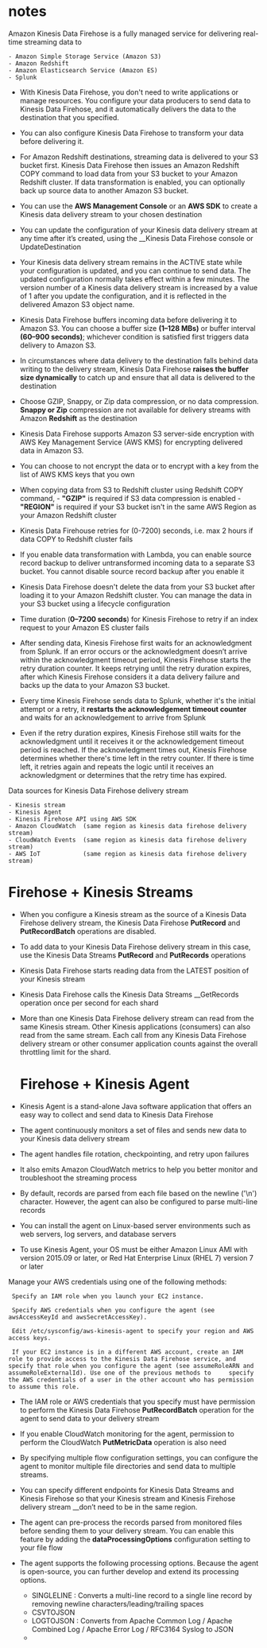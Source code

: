 # notes


Amazon Kinesis Data Firehose is a fully managed service for delivering real-time streaming data to 
 
    - Amazon Simple Storage Service (Amazon S3)
    - Amazon Redshift
    - Amazon Elasticsearch Service (Amazon ES)
    - Splunk
  

* With Kinesis Data Firehose, you don't need to write applications or manage resources. You configure your data producers to send data to Kinesis Data Firehose, and it automatically delivers the data to the destination that you specified.

* You can also configure Kinesis Data Firehose to transform your data before delivering it.

* For Amazon Redshift destinations, streaming data is delivered to your S3 bucket first. Kinesis Data Firehose then issues an Amazon Redshift COPY command to load data from your S3 bucket to your Amazon Redshift cluster. If data transformation is enabled, you can optionally back up source data to another Amazon S3 bucket.

* You can use the __AWS Management Console__ or an __AWS SDK__ to create a Kinesis data delivery stream to your chosen destination

* You can update the configuration of your Kinesis data delivery stream at any time after it’s created, using the __Kinesis Data Firehose console or UpdateDestination
  
* Your Kinesis data delivery stream remains in the ACTIVE state while your configuration is updated, and you can continue to send data.   The updated configuration normally takes effect within a few minutes. The version number of a Kinesis data delivery stream is          increased by a value of 1 after you update the configuration, and it is reflected in the delivered Amazon S3 object name.
 
* Kinesis Data Firehose buffers incoming data before delivering it to Amazon S3. You can choose a buffer size __(1–128  MBs)__ or buffer interval __(60–900 seconds)__; whichever condition is satisfied first triggers data delivery to Amazon S3. 

* In circumstances where data delivery to the destination falls behind data writing to the delivery stream, Kinesis Data Firehose __raises the buffer size dynamically__ to catch up and ensure that all data is delivered to the destination

* Choose GZIP, Snappy, or Zip data compression, or no data compression. __Snappy or Zip__ compression are not available for delivery streams with Amazon __Redshift__ as the destination

* Kinesis Data Firehose supports Amazon S3 server-side encryption with AWS Key Management Service (AWS KMS) for encrypting delivered       data in Amazon S3.

* You can choose to not encrypt the data or to encrypt with a key from the list of AWS KMS keys that you own

* When copying data from S3 to Redshift cluster using Redshift COPY command, 
         -  __"GZIP"__ is required if S3 data compression is enabled
         -  __"REGION"__ is required if your S3 bucket isn't in the same AWS Region as your Amazon Redshift cluster
         
* Kinesis Data Firehouse retries for (0-7200) seconds, i.e. max 2 hours if data COPY to Redshift cluster fails

* If you enable data transformation with Lambda, you can enable source record backup to deliver untransformed incoming data to a separate S3 bucket. You cannot disable source record backup after you enable it

* Kinesis Data Firehose doesn't delete the data from your S3 bucket after loading it to your Amazon Redshift cluster. You can manage the data in your S3 bucket using a lifecycle configuration

* Time duration (__0–7200 seconds__) for Kinesis Firehose to retry if an index request to your Amazon ES cluster fails

* After sending data, Kinesis Firehose first waits for an acknowledgment from Splunk. If an error occurs or the acknowledgment doesn’t arrive within the acknowledgment timeout period, Kinesis Firehose starts the retry duration counter. It keeps retrying until the retry duration expires, after which Kinesis Firehose considers it a data delivery failure and backs up the data to your Amazon S3 bucket.

* Every time Kinesis Firehose sends data to Splunk, whether it's the initial attempt or a retry, it __restarts the acknowledgement timeout counter__ and waits for an acknowledgement to arrive from Splunk

* Even if the retry duration expires, Kinesis Firehose still waits for the acknowledgment until it receives it or the acknowledgement timeout period is reached. If the acknowledgment times out, Kinesis Firehose determines whether there's time left in the retry counter. If there is time left, it retries again and repeats the logic until it receives an acknowledgment or determines that the retry time has expired.




Data sources for Kinesis Data Firehose delivery stream
  
    - Kinesis stream
    - Kinesis Agent
    - Kinesis Firehose API using AWS SDK
    - Amazon CloudWatch  (same region as kinesis data firehose delivery stream)
    - CloudWatch Events  (same region as kinesis data firehose delivery stream)
    - AWS IoT            (same region as kinesis data firehose delivery stream)  
    
    
 
 
 # Firehose + Kinesis Streams
    
* When you configure a Kinesis stream as the source of a Kinesis Data Firehose delivery stream, the Kinesis Data Firehose __PutRecord__ and __PutRecordBatch__ operations are disabled. 

* To add data to your Kinesis Data Firehose delivery stream in this case, use the Kinesis Data Streams __PutRecord__ and __PutRecords__ operations

* Kinesis Data Firehose starts reading data from the LATEST position of your Kinesis stream

* Kinesis Data Firehose calls the Kinesis Data Streams __GetRecords operation once per second for each shard

* More than one Kinesis Data Firehose delivery stream can read from the same Kinesis stream. Other Kinesis applications (consumers) can also read from the same stream. Each call from any Kinesis Data Firehose delivery stream or other consumer application counts against the overall throttling limit for the shard. 



  #  Firehose + Kinesis Agent

 * Kinesis Agent is a stand-alone Java software application that offers an easy way to collect and send data to Kinesis Data Firehose

 * The agent continuously monitors a set of files and sends new data to your Kinesis data delivery stream

 * The agent handles file rotation, checkpointing, and retry upon failures

 * It also emits Amazon CloudWatch metrics to help you better monitor and troubleshoot the streaming process

 * By default, records are parsed from each file based on the newline ('\n') character. However, the agent can also be configured to parse multi-line records 

 * You can install the agent on Linux-based server environments such as web servers, log servers, and database servers

 * To use Kinesis Agent, your OS must be either Amazon Linux AMI with version 2015.09 or later, or Red Hat Enterprise Linux  (RHEL 7) version 7 or later

Manage your AWS credentials using one of the following methods:

     Specify an IAM role when you launch your EC2 instance.

     Specify AWS credentials when you configure the agent (see awsAccessKeyId and awsSecretAccessKey).

     Edit /etc/sysconfig/aws-kinesis-agent to specify your region and AWS access keys.

     If your EC2 instance is in a different AWS account, create an IAM role to provide access to the Kinesis Data Firehose service, and specify that role when you configure the agent (see assumeRoleARN and assumeRoleExternalId). Use one of the previous methods to     specify the AWS credentials of a user in the other account who has permission to assume this role.


* The IAM role or AWS credentials that you specify must have permission to perform the Kinesis Data Firehose __PutRecordBatch__ operation for the agent to send data to your delivery stream

* If you enable CloudWatch monitoring for the agent, permission to perform the CloudWatch __PutMetricData__ operation is also need

* By specifying multiple flow configuration settings, you can configure the agent to monitor multiple file directories and send data to multiple streams.

* You can specify different endpoints for Kinesis Data Streams and Kinesis Firehose so that your Kinesis stream and Kinesis Firehose delivery stream __don’t need to be in the same region.

* The agent can pre-process the records parsed from monitored files before sending them to your delivery stream. You can enable this feature by adding the __dataProcessingOptions__  configuration setting to your file flow

* The agent supports the following processing options. Because the agent is open-source, you can further develop and extend its processing options.
  -  SINGLELINE  : Converts a multi-line record to a single line record by removing newline characters/leading/trailing spaces
  -  CSVTOJSON 
  -  LOGTOJSON  : Converts from Apache Common Log / Apache Combined Log / Apache Error Log / RFC3164 Syslog to JSON
  - 
